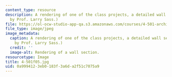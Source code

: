 ```yaml
---
content_type: resource
description: A rendering of one of the class projects, a detailed wall section. (Image
  by Prof. Larry Sass.)
file: https://ol-ocw-studio-app-qa.s3.amazonaws.com/courses/4-501-architectural-construction-and-computation-fall-2005/0a9994123eb0183f3a6da2f51c7075a9_4-501f05.jpg
file_type: image/jpeg
image_metadata:
  caption: A rendering of one of the class projects, a detailed wall section. (Image
    by Prof. Larry Sass.)
  credit: ''
  image-alt: Rendering of a wall section.
resourcetype: Image
title: 4-501f05.jpg
uid: 0a999412-3eb0-183f-3a6d-a2f51c7075a9
---
```


